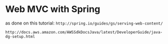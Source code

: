 # Web MVC with Spring #

as done on this tutorial: `http://spring.io/guides/gs/serving-web-content/`

`http://docs.aws.amazon.com/AWSSdkDocsJava/latest/DeveloperGuide/java-dg-setup.html`
